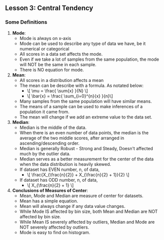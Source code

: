 <!--
.. title: Descriptive Statistics - Central Tendency
.. slug: lesson-3
.. date: 2016-08-16 15:09:38 UTC+08:00
.. tags: descriptive-statistics, central tendency
.. category:
.. link:
.. description:
.. type: text
-->

## Lesson 3: Central Tendency ##
### Some Definitions ###

1. **Mode**:
    - Mode is always on x-axis
    - Mode can be used to describe any type of data we have, be it numerical or categorical
    - All scores in a data set affects the mode.
    - Even if we take a lot of samples from the same population, the mode will NOT be the same in each sample.
    - There is NO equation for mode.
2. **Mean**:
    - All scores in a distribution affects a mean
    - The mean can be describe with a formula.  As notated below:
        - \\[ \mu  = \frac{ \sum{x} }{N} \\]
        - \\[ \bar{x} = \frac{ \sum_{i=0}^{n}{x} }{n}\\]
    - Many samples from the same population will have similar means.
    - The means of a sample can be used to make inferences of a population it came from.
    - The mean will change if we add an extreme value to the data set.  
3. **Median**:
    - Median is the middle of the data.
    - When there is an even number of data points, the median is the average of the two middle scores, after arranged in ascending/descending order.  
    - Median is generally Robust - Strong and Steady, Doesn't affected much by the outlier data.  
    - Median serves as a better measurement for the center of the data when the data distribution is heavily skewed.  
    - If dataset has EVEN number, n, of data,
        - \\[  \frac{X_{\frac{n}{2}} + X_{\frac{n}{2} + 1}}{2} \\]
    - If dataset has ODD number, n, of data,
        - \\[ X_{\frac{n}{2} + 1} \\]
4. **Conclusions of Measures of Center**:
    - Mean, Mode and Median are measure of center for datasets.
    - Mean has a simple equation.
    - Mean will always change if any data value changes.
    - While Mode IS affected by bin size, both Mean and Median are NOT affected by bin size.
    - While Mean IS severely affected by outliers, Median and Mode are NOT severely affected by outliers.
    - Mode is easy to find on histogram.  
